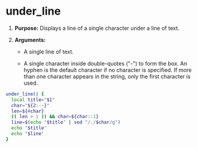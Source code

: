 # under_line

1. **Purpose:** Displays a line of a single character under a line of text.

2. **Arguments:** 
   
   - A single line of text.
   
   - A single character inside double-quotes ("-") to form the box. An hyphen is the default character if no character is specified. If more than one character appears in the string, only the first character is used.

```bash
under_line() {
  local title="$1"
  char="${2:--}"
  len=${#char}
  (( len > 1 )) && char=${char::1}
  line=$(echo "$title" | sed "/./$char/g")
  echo "$title"
  echo "$line"
}
```
